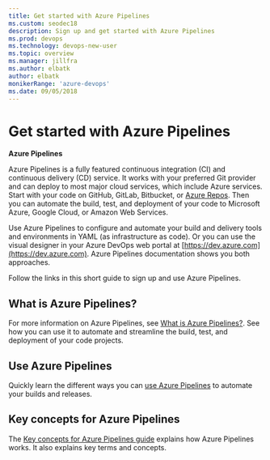 ```yaml
---
title: Get started with Azure Pipelines 
ms.custom: seodec18
description: Sign up and get started with Azure Pipelines 
ms.prod: devops
ms.technology: devops-new-user
ms.topic: overview
ms.manager: jillfra
ms.author: elbatk
author: elbatk
monikerRange: 'azure-devops'
ms.date: 09/05/2018
---
```


# Get started with Azure Pipelines  

**Azure Pipelines**

Azure Pipelines is a fully featured continuous integration (CI) and continuous delivery (CD) service. It works with your preferred Git provider and can deploy to most major cloud services, which include Azure services. Start with your code on GitHub, GitLab, Bitbucket, or [Azure Repos](/azure/devops/repos/index). Then you can automate the build, test, and deployment of your code to Microsoft Azure, Google Cloud, or Amazon Web Services.

Use Azure Pipelines to configure and automate your build and delivery tools and environments in YAML (as infrastructure as code). Or you can use the visual designer in your Azure DevOps web portal at [https://dev.azure.com](https://dev.azure.com). Azure Pipelines documentation shows you both approaches.

Follow the links in this short guide to sign up and use Azure Pipelines. 

## What is Azure Pipelines?

For more information on Azure Pipelines, see [What is Azure Pipelines?](what-is-azure-pipelines.md). See how you can use it to automate and streamline the build, test, and deployment of your code projects. 

## Use Azure Pipelines

Quickly learn the different ways you can [use Azure Pipelines](pipelines-get-started.md) to automate your builds and releases.


## Key concepts for Azure Pipelines

The [Key concepts for Azure Pipelines guide](key-pipelines-concepts.md) explains how Azure Pipelines works. It also explains key terms and concepts.  